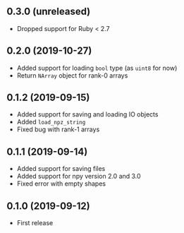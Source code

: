 ## 0.3.0 (unreleased)

- Dropped support for Ruby < 2.7

## 0.2.0 (2019-10-27)

- Added support for loading `bool` type (as `uint8` for now)
- Return `NArray` object for rank-0 arrays

## 0.1.2 (2019-09-15)

- Added support for saving and loading IO objects
- Added `load_npz_string`
- Fixed bug with rank-1 arrays

## 0.1.1 (2019-09-14)

- Added support for saving files
- Added support for npy version 2.0 and 3.0
- Fixed error with empty shapes

## 0.1.0 (2019-09-12)

- First release
